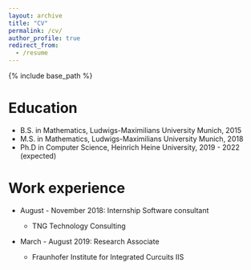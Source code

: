 ```yaml
---
layout: archive
title: "CV"
permalink: /cv/
author_profile: true
redirect_from:
  - /resume
---
```


{% include base_path %}

Education
======
* B.S. in Mathematics, Ludwigs-Maximilians University Munich, 2015
* M.S. in Mathematics, Ludwigs-Maximilians University Munich, 2018
* Ph.D in Computer Science, Heinrich Heine University, 2019 - 2022 (expected)

Work experience
======
* August - November 2018: Internship Software consultant
  * TNG Technology Consulting

* March - August 2019: Research Associate
  * Fraunhofer Institute for Integrated Curcuits IIS
  
